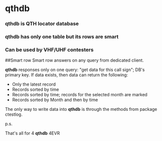 # qthdb

### qthdb is QTH locator database

### qthdb has only one table but its rows are smart

### Can be used by VHF/UHF contesters


##Smart row
Smart row answers on any query from dedicated client. 

**qthdb** responses only on one query: "get data for this
call sign"; DB's primary key. If data exists, then data can return the following:
- Only the latest record
- Records sorted by time
- Records sorted by time; records for the selected month are marked
- Records sorted by Month and then by time
  
The only way to write data into **qthdb** is through the methods from package ctestlog.

p.s.

That's all for 4 **qthdb** 4EVR







